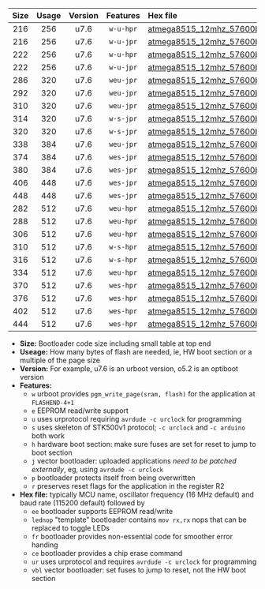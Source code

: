 |Size|Usage|Version|Features|Hex file|
|:-:|:-:|:-:|:-:|:--|
|216|256|u7.6|`w-u-hpr`|[atmega8515_12mhz_57600bps_ur.hex](https://raw.githubusercontent.com/stefanrueger/urboot/main/atmega8515_12mhz_57600bps_ur.hex)|
|216|256|u7.6|`w-u-jpr`|[atmega8515_12mhz_57600bps_ur_vbl.hex](https://raw.githubusercontent.com/stefanrueger/urboot/main/atmega8515_12mhz_57600bps_ur_vbl.hex)|
|222|256|u7.6|`w-u-hpr`|[atmega8515_12mhz_57600bps_lednop_ur.hex](https://raw.githubusercontent.com/stefanrueger/urboot/main/atmega8515_12mhz_57600bps_lednop_ur.hex)|
|222|256|u7.6|`w-u-jpr`|[atmega8515_12mhz_57600bps_lednop_ur_vbl.hex](https://raw.githubusercontent.com/stefanrueger/urboot/main/atmega8515_12mhz_57600bps_lednop_ur_vbl.hex)|
|286|320|u7.6|`weu-jpr`|[atmega8515_12mhz_57600bps_ee_ur_vbl.hex](https://raw.githubusercontent.com/stefanrueger/urboot/main/atmega8515_12mhz_57600bps_ee_ur_vbl.hex)|
|292|320|u7.6|`weu-jpr`|[atmega8515_12mhz_57600bps_ee_lednop_ur_vbl.hex](https://raw.githubusercontent.com/stefanrueger/urboot/main/atmega8515_12mhz_57600bps_ee_lednop_ur_vbl.hex)|
|310|320|u7.6|`weu-jpr`|[atmega8515_12mhz_57600bps_ee_lednop_fr_ur_vbl.hex](https://raw.githubusercontent.com/stefanrueger/urboot/main/atmega8515_12mhz_57600bps_ee_lednop_fr_ur_vbl.hex)|
|314|320|u7.6|`w-s-jpr`|[atmega8515_12mhz_57600bps_vbl.hex](https://raw.githubusercontent.com/stefanrueger/urboot/main/atmega8515_12mhz_57600bps_vbl.hex)|
|320|320|u7.6|`w-s-jpr`|[atmega8515_12mhz_57600bps_lednop_vbl.hex](https://raw.githubusercontent.com/stefanrueger/urboot/main/atmega8515_12mhz_57600bps_lednop_vbl.hex)|
|338|384|u7.6|`weu-jpr`|[atmega8515_12mhz_57600bps_ee_lednop_fr_ce_ur_vbl.hex](https://raw.githubusercontent.com/stefanrueger/urboot/main/atmega8515_12mhz_57600bps_ee_lednop_fr_ce_ur_vbl.hex)|
|374|384|u7.6|`wes-jpr`|[atmega8515_12mhz_57600bps_ee_vbl.hex](https://raw.githubusercontent.com/stefanrueger/urboot/main/atmega8515_12mhz_57600bps_ee_vbl.hex)|
|380|384|u7.6|`wes-jpr`|[atmega8515_12mhz_57600bps_ee_lednop_vbl.hex](https://raw.githubusercontent.com/stefanrueger/urboot/main/atmega8515_12mhz_57600bps_ee_lednop_vbl.hex)|
|406|448|u7.6|`wes-jpr`|[atmega8515_12mhz_57600bps_ee_lednop_fr_vbl.hex](https://raw.githubusercontent.com/stefanrueger/urboot/main/atmega8515_12mhz_57600bps_ee_lednop_fr_vbl.hex)|
|448|448|u7.6|`wes-jpr`|[atmega8515_12mhz_57600bps_ee_lednop_fr_ce_vbl.hex](https://raw.githubusercontent.com/stefanrueger/urboot/main/atmega8515_12mhz_57600bps_ee_lednop_fr_ce_vbl.hex)|
|282|512|u7.6|`weu-hpr`|[atmega8515_12mhz_57600bps_ee_ur.hex](https://raw.githubusercontent.com/stefanrueger/urboot/main/atmega8515_12mhz_57600bps_ee_ur.hex)|
|288|512|u7.6|`weu-hpr`|[atmega8515_12mhz_57600bps_ee_lednop_ur.hex](https://raw.githubusercontent.com/stefanrueger/urboot/main/atmega8515_12mhz_57600bps_ee_lednop_ur.hex)|
|306|512|u7.6|`weu-hpr`|[atmega8515_12mhz_57600bps_ee_lednop_fr_ur.hex](https://raw.githubusercontent.com/stefanrueger/urboot/main/atmega8515_12mhz_57600bps_ee_lednop_fr_ur.hex)|
|310|512|u7.6|`w-s-hpr`|[atmega8515_12mhz_57600bps.hex](https://raw.githubusercontent.com/stefanrueger/urboot/main/atmega8515_12mhz_57600bps.hex)|
|316|512|u7.6|`w-s-hpr`|[atmega8515_12mhz_57600bps_lednop.hex](https://raw.githubusercontent.com/stefanrueger/urboot/main/atmega8515_12mhz_57600bps_lednop.hex)|
|334|512|u7.6|`weu-hpr`|[atmega8515_12mhz_57600bps_ee_lednop_fr_ce_ur.hex](https://raw.githubusercontent.com/stefanrueger/urboot/main/atmega8515_12mhz_57600bps_ee_lednop_fr_ce_ur.hex)|
|370|512|u7.6|`wes-hpr`|[atmega8515_12mhz_57600bps_ee.hex](https://raw.githubusercontent.com/stefanrueger/urboot/main/atmega8515_12mhz_57600bps_ee.hex)|
|376|512|u7.6|`wes-hpr`|[atmega8515_12mhz_57600bps_ee_lednop.hex](https://raw.githubusercontent.com/stefanrueger/urboot/main/atmega8515_12mhz_57600bps_ee_lednop.hex)|
|402|512|u7.6|`wes-hpr`|[atmega8515_12mhz_57600bps_ee_lednop_fr.hex](https://raw.githubusercontent.com/stefanrueger/urboot/main/atmega8515_12mhz_57600bps_ee_lednop_fr.hex)|
|444|512|u7.6|`wes-hpr`|[atmega8515_12mhz_57600bps_ee_lednop_fr_ce.hex](https://raw.githubusercontent.com/stefanrueger/urboot/main/atmega8515_12mhz_57600bps_ee_lednop_fr_ce.hex)|

- **Size:** Bootloader code size including small table at top end
- **Useage:** How many bytes of flash are needed, ie, HW boot section or a multiple of the page size
- **Version:** For example, u7.6 is an urboot version, o5.2 is an optiboot version
- **Features:**
  + `w` urboot provides `pgm_write_page(sram, flash)` for the application at `FLASHEND-4+1`
  + `e` EEPROM read/write support
  + `u` uses urprotocol requiring `avrdude -c urclock` for programming
  + `s` uses skeleton of STK500v1 protocol; `-c urclock` and `-c arduino` both work
  + `h` hardware boot section: make sure fuses are set for reset to jump to boot section
  + `j` vector bootloader: uploaded applications *need to be patched externally*, eg, using `avrdude -c urclock`
  + `p` bootloader protects itself from being overwritten
  + `r` preserves reset flags for the application in the register R2
- **Hex file:** typically MCU name, oscillator frequency (16 MHz default) and baud rate (115200 default) followed by
  + `ee` bootloader supports EEPROM read/write
  + `lednop` "template" bootloader contains `mov rx,rx` nops that can be replaced to toggle LEDs
  + `fr` bootloader provides non-essential code for smoother error handing
  + `ce` bootloader provides a chip erase command
  + `ur` uses urprotocol and requires `avrdude -c urclock` for programming
  + `vbl` vector bootloader: set fuses to jump to reset, not the HW boot section
